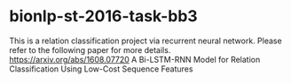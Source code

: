 # bionlp-st-2016-task-bb3

This is a relation classification project via recurrent neural network.
Please refer to the following paper for more details.
  https://arxiv.org/abs/1608.07720
  A Bi-LSTM-RNN Model for Relation Classification Using Low-Cost Sequence Features
